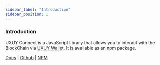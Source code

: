 ```yaml
---
sidebar_label: "Introduction"
sidebar_position: 1
---
```


### Introduction

UXUY Connect is a JavaScript library that allows you to interact with the BlockChain via [UXUY Wallet](https://t.me/UXUYbot). It is available as an npm package.

[Docs](/docs/developers/dapp-telegram-quickstart.md) | [Github](https://github.com/uxuyprotocol)
| [NPM](https://npmjs.com/package/uxuy-connect)


